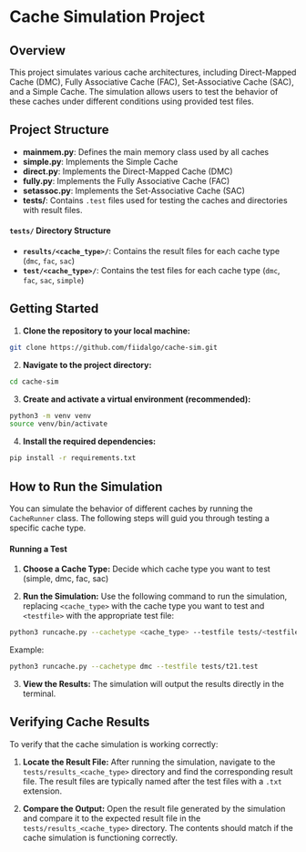 # Cache Simulation Project

## Overview

This project simulates various cache architectures, including Direct-Mapped Cache (DMC), Fully Associative Cache (FAC), Set-Associative Cache (SAC), and a Simple Cache. The simulation allows users to test the behavior of these caches under different conditions using provided test files.

## Project Structure

* **mainmem.py**: Defines the main memory class used by all caches
* **simple.py**: Implements the Simple Cache
* **direct.py**: Implements the Direct-Mapped Cache (DMC)
* **fully.py**: Implements the Fully Associative Cache (FAC)
* **setassoc.py**: Implements the Set-Associative Cache (SAC)
* **tests/**: Contains `.test` files used for testing the caches and directories with result files.

#### `tests/` Directory Structure

* **`results/<cache_type>/`**: Contains the result files for each cache type (`dmc`, `fac`, `sac`)
* **`test/<cache_type>/`**: Contains the test files for each cache type (`dmc`, `fac`, `sac`, `simple`)

## Getting Started

1. **Clone the repository to your local machine:**

```bash
git clone https://github.com/fiidalgo/cache-sim.git
```

2. **Navigate to the project directory:**

```bash
cd cache-sim
```

3. **Create and activate a virtual environment (recommended):**

```bash
python3 -m venv venv
source venv/bin/activate
```

4. **Install the required dependencies:**

```bash
pip install -r requirements.txt
```

## How to Run the Simulation

You can simulate the behavior of different caches by running the `CacheRunner` class. The following steps will guid you through testing a specific cache type.

#### Running a Test

1. **Choose a Cache Type:** Decide which cache type you want to test (simple, dmc, fac, sac)

2. **Run the Simulation:** Use the following command to run the simulation, replacing `<cache_type>` with the cache type you want to test and `<testfile>` with the appropriate test file:

```bash
python3 runcache.py --cachetype <cache_type> --testfile tests/<testfile>.test
```

Example:

```bash
python3 runcache.py --cachetype dmc --testfile tests/t21.test
```

3. **View the Results:** The simulation will output the results directly in the terminal.

## Verifying Cache Results

To verify that the cache simulation is working correctly:

1. **Locate the Result File:** After running the simulation, navigate to the `tests/results_<cache_type>` directory and find the corresponding result file. The result files are typically named after the test files with a `.txt` extension.

2. **Compare the Output:** Open the result file generated by the simulation and compare it to the expected result file in the `tests/results_<cache_type>` directory. The contents should match if the cache simulation is functioning correctly.


